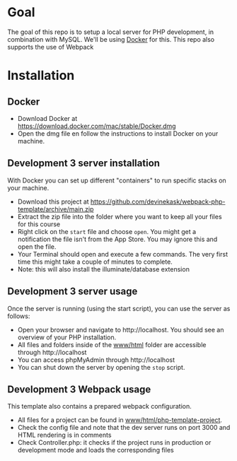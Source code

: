 # Goal
The goal of this repo is to setup a local server for PHP development, in combination with MySQL. We'll be using [Docker](https://www.docker.com/ "Dockers Homepage") for this.
This repo also supports the use of Webpack

# Installation
## Docker
* Download Docker at https://download.docker.com/mac/stable/Docker.dmg
* Open the dmg file en follow the instructions to install Docker on your machine.

## Development 3 server installation
With Docker you can set up different "containers" to run specific stacks on your machine.
* Download this project at https://github.com/devinekask/webpack-php-template/archive/main.zip
* Extract the zip file into the folder where you want to keep all your files for this course
* Right click on the `start` file and choose `open`. You might get a notification the file isn't from the App Store. You may ignore this and open the file.
* Your Terminal should open and execute a few commands. The very first time this might take a couple of minutes to complete.
* Note: this will also install the illuminate/database extension

## Development 3 server usage
Once the server is running (using the start script), you can use the server as follows:
* Open your browser and navigate to http://localhost.  You should see an overview of your PHP installation.
* All files and folders inside of the [www/html](www/html) folder are accessible through http://localhost
* You can access phpMyAdmin through http://localhost
* You can shut down the server by opening the `stop` script.

## Development 3 Webpack usage
This template also contains a prepared webpack configuration.
* All files for a project can be found in [www/html/php-template-project](www/html/php-template-project). 
* Check the config file and note that the dev server runs on port 3000 and HTML rendering is in comments
* Check Controller.php: it checks if the project runs in production or development mode and loads the corresponding files
